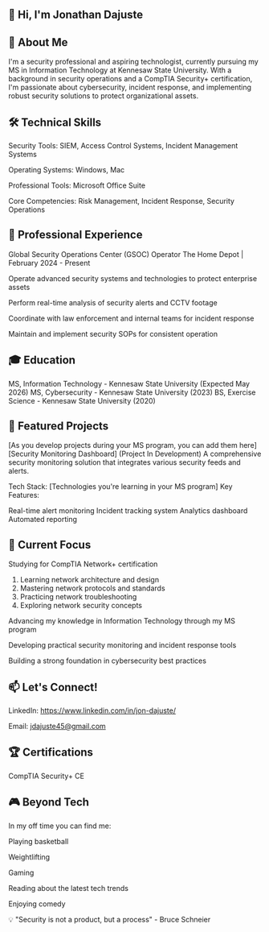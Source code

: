 ## 👋 Hi, I'm Jonathan Dajuste

## 🚀 About Me
I'm a security professional and aspiring technologist, currently pursuing my MS in Information Technology at Kennesaw State University. With a background in security operations and a CompTIA Security+ certification, I'm passionate about cybersecurity, incident response, and implementing robust security solutions to protect organizational assets.

## 🛠️ Technical Skills

Security Tools: SIEM, Access Control Systems, Incident Management Systems

Operating Systems: Windows, Mac

Professional Tools: Microsoft Office Suite

Core Competencies: Risk Management, Incident Response, Security Operations

## 💼 Professional Experience
Global Security Operations Center (GSOC) Operator
The Home Depot | February 2024 - Present

Operate advanced security systems and technologies to protect enterprise assets

Perform real-time analysis of security alerts and CCTV footage

Coordinate with law enforcement and internal teams for incident response

Maintain and implement security SOPs for consistent operation

## 🎓 Education

MS, Information Technology - Kennesaw State University (Expected May 2026)
MS, Cybersecurity - Kennesaw State University (2023)
BS, Exercise Science - Kennesaw State University (2020)

## 🔭 Featured Projects
[As you develop projects during your MS program, you can add them here]
[Security Monitoring Dashboard]
(Project In Development)
A comprehensive security monitoring solution that integrates various security feeds and alerts.

Tech Stack: [Technologies you're learning in your MS program]
Key Features:

Real-time alert monitoring
Incident tracking system
Analytics dashboard
Automated reporting


## 🎯 Current Focus

Studying for CompTIA Network+ certification

 1. Learning network architecture and design
 2. Mastering network protocols and standards
 3. Practicing network troubleshooting
 4. Exploring network security concepts

Advancing my knowledge in Information Technology through my MS program

Developing practical security monitoring and incident response tools

Building a strong foundation in cybersecurity best practices

## 📫 Let's Connect!

LinkedIn: https://www.linkedin.com/in/jon-dajuste/

Email: jdajuste45@gmail.com

## 🏆 Certifications

CompTIA Security+ CE

## 🎮 Beyond Tech
In my off time you can find me:

Playing basketball

Weightlifting

Gaming

Reading about the latest tech trends

Enjoying comedy

💡 "Security is not a product, but a process" - Bruce Schneier

